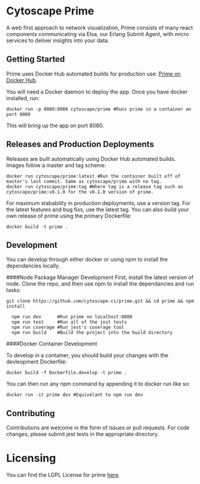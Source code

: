 Cytoscape Prime
=====

A web first approach to network visualization, Prime consists of many react components communicating
via Elsa, our Erlang Submit Agent, with micro services to deliver insights into your data. 

Getting Started
-----

Prime uses Docker Hub automated builds for production use: [Prime on Docker Hub](https://hub.docker.com/r/cytoscape/prime).

You will need a Docker daemon to deploy the app. Once you have docker installed, run:

``` docker run -p 8080:8080 cytoscape/prime #Runs prime in a container on port 8080 ```

This will bring up the app on port 8080.

Releases and Production Deployments
-----
Releases are built automatically using Docker Hub automated builds. Images follow a master and tag scheme:

```
docker run cytoscape/prime:latest #Run the container built off of master's last commit. Same as cytoscape/prime with no tag.
docker run cytoscape/prime:tag #Where tag is a release tag such as cytoscape/prime:v0.1.0 for the v0.1.0 version of prime.
```

For maximum stabability in production deployments, use a version tag. For the latest features and bug fixs, use the latest tag. You can also build your own release of prime using the primary Dockerfile:

```
docker build -t prime .
```

Development
------
You can develop through either docker or using npm to install the dependancies locally.

####Node Package Manager Development
First, install the latest version of node. Clone the repo, and then use npm to install the dependancies and run
tasks:

```
git clone https://github.com/cytoscape-ci/prime.git && cd prime && npm install

  npm run dev      #Run prime on localhost:8080
  npm run test     #Run all of the jest tests
  npm run coverage #Run jest's coverage tool
  npm run build    #Build the project into the build directory
```

####Docker Container Development

To develop in a container, you should build your changes with the devleopment Dockerfile:

```
docker build -f Dockerfile.develop -t prime .
```

You can then run any npm command by appending it to docker run like so:

```
docker run -it prime dev #Equivelant to npm run dev
```

Contributing
------
Contributions are welcome in the form of issues or pull requests. For code changes, please submit jest tests in the appropriate directory.

Licensing
=========
You can find the LGPL License for prime [here](https://github.com/cytoscape-ci/prime/blob/master/LICENSE.txt).
